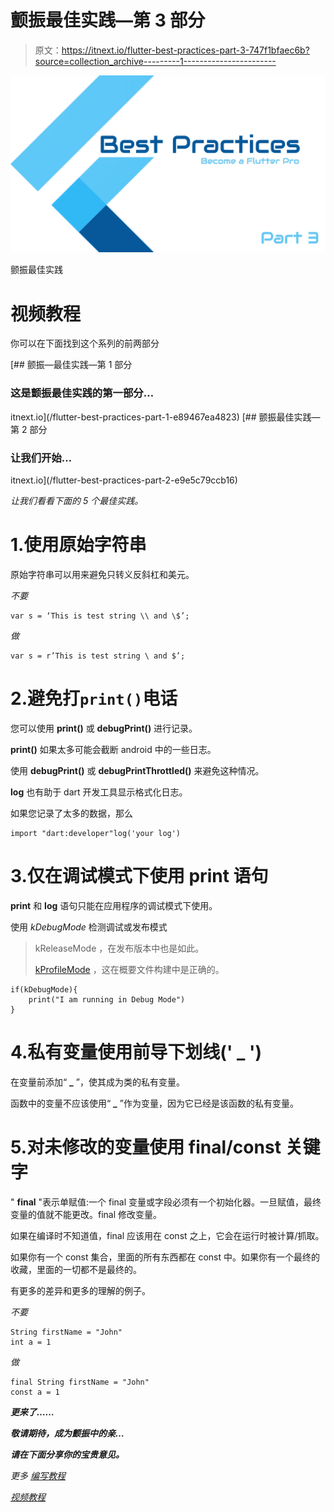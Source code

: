 # 颤振最佳实践—第 3 部分

> 原文：<https://itnext.io/flutter-best-practices-part-3-747f1bfaec6b?source=collection_archive---------1----------------------->

![](img/7d76ede5bf10ec08dd5e7145dfe6c98c.png)

颤振最佳实践

# **视频教程**

你可以在下面找到这个系列的前两部分

[](/flutter-best-practices-part-1-e89467ea4823) [## 颤振—最佳实践—第 1 部分

### 这是颤振最佳实践的第一部分…

itnext.io](/flutter-best-practices-part-1-e89467ea4823) [](/flutter-best-practices-part-2-e9e5c79ccb16) [## 颤振最佳实践—第 2 部分

### 让我们开始…

itnext.io](/flutter-best-practices-part-2-e9e5c79ccb16) 

*让我们看看下面的 5 个最佳实践。*

# 1.使用原始字符串

原始字符串可以用来避免只转义反斜杠和美元。

*不要*

```
var s = ‘This is test string \\ and \$’;
```

*做*

```
var s = r’This is test string \ and $’;
```

# 2.避免打`print()`电话

您可以使用 **print()** 或 **debugPrint()** 进行记录。

**print()** 如果太多可能会截断 android 中的一些日志。

使用 **debugPrint()** 或 **debugPrintThrottled()** 来避免这种情况。

**log** 也有助于 dart 开发工具显示格式化日志。

如果您记录了太多的数据，那么

```
import "dart:developer"log('your log')
```

# 3.仅在调试模式下使用 print 语句

**print** 和 **log** 语句只能在应用程序的调试模式下使用。

使用 *kDebugMode* 检测调试或发布模式

> kReleaseMode ，在发布版本中也是如此。
> 
> [kProfileMode](https://api.flutter.dev/flutter/foundation/kProfileMode-constant.html) ，这在概要文件构建中是正确的。

```
if(kDebugMode){
    print("I am running in Debug Mode")
}
```

# 4.私有变量使用前导下划线(' _ ')

在变量前添加“ **_** ”，使其成为类的私有变量。

函数中的变量不应该使用“ **_** ”作为变量，因为它已经是该函数的私有变量。

# 5.对未修改的变量使用 final/const 关键字

" **final** "表示单赋值:一个 final 变量或字段必须有一个初始化器。一旦赋值，最终变量的值就不能更改。final 修改变量。

如果在编译时不知道值，final 应该用在 const 之上，它会在运行时被计算/抓取。

如果你有一个 const 集合，里面的所有东西都在 const 中。如果你有一个最终的收藏，里面的一切都不是最终的。

有更多的差异和更多的理解的例子。

*不要*

```
String firstName = "John"
int a = 1
```

*做*

```
final String firstName = "John"
const a = 1
```

***更来了……***

***敬请期待，成为颤振中的亲…***

***请在下面分享你的宝贵意见。***

*更多* [*编写教程*](https://coderzheaven.com)

[*视频教程*](https://www.youtube.com/user/coderzheaven)